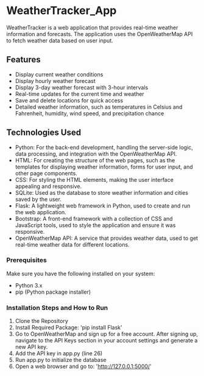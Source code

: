 # WeatherTracker_App

WeatherTracker is a web application that provides real-time weather information and forecasts. The application uses the OpenWeatherMap API to fetch weather data based on user input.

## Features

- Display current weather conditions
- Display hourly weather forecast
- Display 3-day weather forecast with 3-hour intervals
- Real-time updates for the current time and weather
- Save and delete locations for quick access
- Detailed weather information, such as temperatures in Celsius and Fahrenheit, humidity, wind speed, and precipitation chance

## Technologies Used

- Python: For the back-end development, handling the server-side logic, data processing, and integration with the OpenWeatherMap API.
- HTML: For creating the structure of the web pages, such as the templates for displaying weather information, forms for user input, and other page components. 
- CSS: For styling the HTML elements, making the user interface appealing and responsive.
- SQLite: Used as the database to store weather information and cities saved by the user.
- Flask: A lightweight web framework in Python, used to create and run the web application.
- Bootstrap: A front-end framework with a collection of CSS and JavaScript tools, used to style the application and ensure it was responsive.
- OpenWeatherMap API: A service that provides weather data, used to get real-time weather data for different locations.

### Prerequisites

Make sure you have the following installed on your system:

- Python 3.x
- pip (Python package installer)

### Installation Steps and How to Run

1. Clone the Repository
2. Install Required Package: 'pip install Flask'
3. Go to OpenWeatherMap and sign up for a free account. After signing up, navigate to the API Keys section in your account settings and generate a new API key. 
4. Add the API key in app.py (line 26)
5. Run app.py to initialize the database
6. Open a web browser and go to: 'http://127.0.0.1:5000/'

